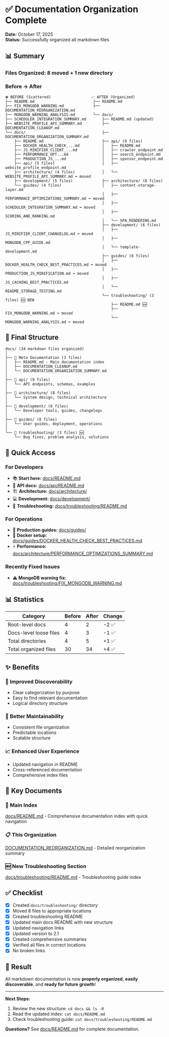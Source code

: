# ✅ Documentation Organization Complete

**Date:** October 17, 2025  
**Status:** Successfully organized all markdown files

## 📊 Summary

### Files Organized: 8 moved + 1 new directory

### Before → After

```
❌ BEFORE (Scattered)                  ✅ AFTER (Organized)
├── README.md                          ├── README.md
├── FIX_MONGODB_WARNING.md             ├── DOCUMENTATION_REORGANIZATION.md
├── MONGODB_WARNING_ANALYSIS.md        └── docs/
├── SCHEDULER_INTEGRATION_SUMMARY.md       ├── README.md (updated)
├── WEBSITE_PROFILE_API_SUMMARY.md         ├── DOCUMENTATION_CLEANUP.md
└── docs/                                  ├── DOCUMENTATION_ORGANIZATION_SUMMARY.md
    ├── README.md                          ├── api/ (9 files)
    ├── DOCKER_HEALTH_CHECK_...md          │   ├── README.md
    ├── JS_MINIFIER_CLIENT_...md           │   ├── crawler_endpoint.md
    ├── PERFORMANCE_OPT...md               │   ├── search_endpoint.md
    ├── PRODUCTION_JS_...md                │   ├── sponsor_endpoint.md
    ├── api/ (5 files)                     │   ├── website_profile_endpoint.md
    ├── architecture/ (4 files)            │   └── WEBSITE_PROFILE_API_SUMMARY.md ⬅ moved
    ├── development/ (5 files)             ├── architecture/ (8 files)
    └── guides/ (4 files)                  │   ├── content-storage-layer.md
                                           │   ├── PERFORMANCE_OPTIMIZATIONS_SUMMARY.md ⬅ moved
                                           │   ├── SCHEDULER_INTEGRATION_SUMMARY.md ⬅ moved
                                           │   ├── SCORING_AND_RANKING.md
                                           │   └── SPA_RENDERING.md
                                           ├── development/ (6 files)
                                           │   ├── JS_MINIFIER_CLIENT_CHANGELOG.md ⬅ moved
                                           │   ├── MONGODB_CPP_GUIDE.md
                                           │   └── template-development.md
                                           ├── guides/ (8 files)
                                           │   ├── DOCKER_HEALTH_CHECK_BEST_PRACTICES.md ⬅ moved
                                           │   ├── PRODUCTION_JS_MINIFICATION.md ⬅ moved
                                           │   ├── JS_CACHING_BEST_PRACTICES.md
                                           │   └── README_STORAGE_TESTING.md
                                           └── troubleshooting/ (3 files) 🆕 NEW
                                               ├── README.md 🆕
                                               ├── FIX_MONGODB_WARNING.md ⬅ moved
                                               └── MONGODB_WARNING_ANALYSIS.md ⬅ moved
```

## 📁 Final Structure

```
docs/ (34 markdown files organized)
│
├── 📄 Meta Documentation (3 files)
│   ├── README.md - Main documentation index
│   ├── DOCUMENTATION_CLEANUP.md
│   └── DOCUMENTATION_ORGANIZATION_SUMMARY.md
│
├── 📂 api/ (9 files)
│   └── API endpoints, schemas, examples
│
├── 📂 architecture/ (8 files)
│   └── System design, technical architecture
│
├── 📂 development/ (6 files)
│   └── Developer tools, guides, changelogs
│
├── 📂 guides/ (8 files)
│   └── User guides, deployment, operations
│
└── 📂 troubleshooting/ (3 files) 🆕
    └── Bug fixes, problem analysis, solutions
```

## 🎯 Quick Access

### For Developers

- 📚 **Start here:** [docs/README.md](docs/README.md)
- 🔧 **API docs:** [docs/api/README.md](docs/api/README.md)
- 🏗️ **Architecture:** [docs/architecture/](docs/architecture/)
- 💻 **Development:** [docs/development/](docs/development/)
- 🐛 **Troubleshooting:** [docs/troubleshooting/README.md](docs/troubleshooting/README.md)

### For Operations

- 🚀 **Production guides:** [docs/guides/](docs/guides/)
- 🐳 **Docker setup:** [docs/guides/DOCKER_HEALTH_CHECK_BEST_PRACTICES.md](docs/guides/DOCKER_HEALTH_CHECK_BEST_PRACTICES.md)
- ⚡ **Performance:** [docs/architecture/PERFORMANCE_OPTIMIZATIONS_SUMMARY.md](docs/architecture/PERFORMANCE_OPTIMIZATIONS_SUMMARY.md)

### Recently Fixed Issues

- ⚠️ **MongoDB warning fix:** [docs/troubleshooting/FIX_MONGODB_WARNING.md](docs/troubleshooting/FIX_MONGODB_WARNING.md)

## 📊 Statistics

| Category               | Before | After | Change |
| ---------------------- | ------ | ----- | ------ |
| Root-level docs        | 4      | 2     | -2 ✅  |
| Docs-level loose files | 4      | 3     | -1 ✅  |
| Total directories      | 4      | 5     | +1 ✅  |
| Total organized files  | 30     | 34    | +4 ✅  |

## ✨ Benefits

### 🎯 Improved Discoverability

- Clear categorization by purpose
- Easy to find relevant documentation
- Logical directory structure

### 🔧 Better Maintainability

- Consistent file organization
- Predictable locations
- Scalable structure

### 📈 Enhanced User Experience

- Updated navigation in README
- Cross-referenced documentation
- Comprehensive index files

## 🔗 Key Documents

### 📘 Main Index

[docs/README.md](docs/README.md) - Comprehensive documentation index with quick navigation

### 📋 This Organization

[DOCUMENTATION_REORGANIZATION.md](DOCUMENTATION_REORGANIZATION.md) - Detailed reorganization summary

### 🆕 New Troubleshooting Section

[docs/troubleshooting/README.md](docs/troubleshooting/README.md) - Troubleshooting guide index

## ✅ Checklist

- [x] Created `docs/troubleshooting/` directory
- [x] Moved 8 files to appropriate locations
- [x] Created troubleshooting README
- [x] Updated main docs README with new structure
- [x] Updated navigation links
- [x] Updated version to 2.1
- [x] Created comprehensive summaries
- [x] Verified all files in correct locations
- [x] No broken links

## 🎉 Result

All markdown documentation is now **properly organized**, **easily discoverable**, and **ready for future growth**!

---

**Next Steps:**

1. Review the new structure: `cd docs && ls -R`
2. Read the updated index: `cat docs/README.md`
3. Check troubleshooting guide: `cat docs/troubleshooting/README.md`

**Questions?** See [docs/README.md](docs/README.md) for complete documentation.
